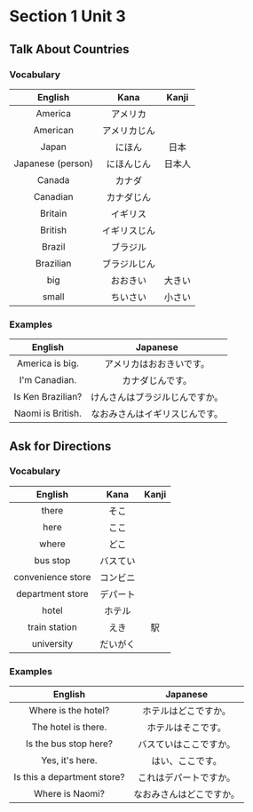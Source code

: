 # Section 1 Unit 3
## Talk About Countries
### Vocabulary
| English | Kana | Kanji |
|:-------:|:----:|:-----:|
| America | アメリカ | |
| American | アメリカじん | |
| Japan | にほん | 日本 |
| Japanese (person) | にほんじん | 日本人 |
| Canada | カナダ | |
| Canadian | カナダじん | |
| Britain | イギリス | |
| British | イギリスじん | |
| Brazil | ブラジル | |
| Brazilian | ブラジルじん | |
| big | おおきい | 大きい |
| small | ちいさい | 小さい |

### Examples
| English | Japanese |
|:-------:|:--------:|
| America is big. | アメリカはおおきいです。 |
| I'm Canadian. | カナダじんです。 |
| Is Ken Brazilian? | けんさんはブラジルじんですか。 |
| Naomi is British. | なおみさんはイギリスじんです。 |

## Ask for Directions
### Vocabulary
| English | Kana | Kanji |
|:-------:|:----:|:-----:|
| there | そこ | |
| here | ここ | |
| where | どこ | |
| bus stop | バスてい | |
| convenience store | コンビニ | |
| department store | デパート | |
| hotel | ホテル | |
| train station | えき | 駅 |
| university | だいがく | |

### Examples
| English | Japanese |
|:-------:|:--------:|
| Where is the hotel? | ホテルはどこですか。 |
| The hotel is there. | ホテルはそこです。 |
| Is the bus stop here? | バスていはここですか。 |
| Yes, it's here. | はい、ここです。 |
| Is this a department store? | これはデパートですか。 |
| Where is Naomi? | なおみさんはどこですか。 |
